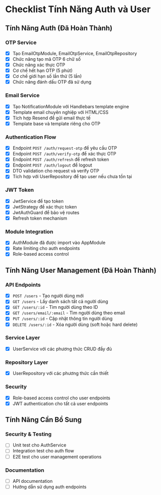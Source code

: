 # Checklist Tính Năng Auth và User

## Tính Năng Auth (Đã Hoàn Thành)

### OTP Service
- [x] Tạo EmailOtpModule, EmailOtpService, EmailOtpRepository
- [x] Chức năng tạo mã OTP 6 chữ số
- [x] Chức năng xác thực OTP
- [x] Cơ chế hết hạn OTP (5 phút)
- [x] Cơ chế giới hạn số lần thử (5 lần)
- [x] Chức năng đánh dấu OTP đã sử dụng

### Email Service
- [x] Tạo NotificationModule với Handlebars template engine
- [x] Template email chuyên nghiệp với HTML/CSS
- [x] Tích hợp Resend để gửi email thực tế
- [x] Template base và template riêng cho OTP

### Authentication Flow
- [x] Endpoint `POST /auth/request-otp` để yêu cầu OTP
- [x] Endpoint `POST /auth/verify-otp` để xác thực OTP
- [x] Endpoint `POST /auth/refresh` để refresh token
- [x] Endpoint `POST /auth/logout` để logout
- [x] DTO validation cho request và verify OTP
- [x] Tích hợp với UserRepository để tạo user nếu chưa tồn tại

### JWT Token
- [x] JwtService để tạo token
- [x] JwtStrategy để xác thực token
- [x] JwtAuthGuard để bảo vệ routes
- [x] Refresh token mechanism

### Module Integration
- [x] AuthModule đã được import vào AppModule
- [x] Rate limiting cho auth endpoints
- [x] Role-based access control

## Tính Năng User Management (Đã Hoàn Thành)

### API Endpoints
- [x] `POST /users` - Tạo người dùng mới
- [x] `GET /users` - Lấy danh sách tất cả người dùng
- [x] `GET /users/:id` - Tìm người dùng theo ID
- [x] `GET /users/email/:email` - Tìm người dùng theo email
- [x] `PUT /users/:id` - Cập nhật thông tin người dùng
- [x] `DELETE /users/:id` - Xóa người dùng (soft hoặc hard delete)

### Service Layer
- [x] UserService với các phương thức CRUD đầy đủ

### Repository Layer
- [x] UserRepository với các phương thức cần thiết

### Security
- [x] Role-based access control cho user endpoints
- [x] JWT authentication cho tất cả user endpoints

## Tính Năng Cần Bổ Sung

### Security & Testing
- [ ] Unit test cho AuthService
- [ ] Integration test cho auth flow
- [ ] E2E test cho user management operations

### Documentation
- [ ] API documentation
- [ ] Hướng dẫn sử dụng auth endpoints